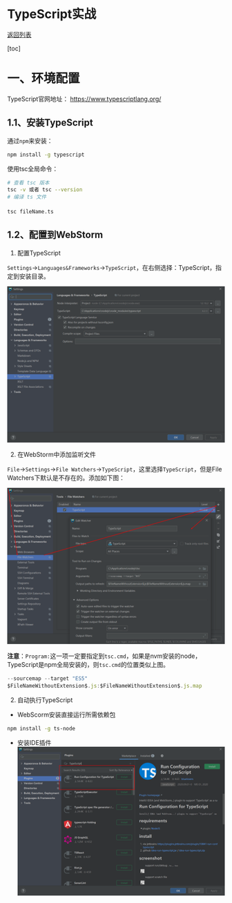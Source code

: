 # TypeScript实战

[返回列表](https://github.com/EmonCodingFrontEnd/frontend-tutorial)

[toc]

# 一、环境配置

TypeScript官网地址：  https://www.typescriptlang.org/

## 1.1、安装TypeScript

通过`npm`来安装：

```sh
npm install -g typescript
```

使用tsc全局命令：

```bash
# 查看 tsc 版本
tsc -v 或者 tsc --version
# 编译 ts 文件

tsc fileName.ts
```



## 1.2、配置到WebStorm

1. 配置TypeScript

`Settings`->`Languages&Frameworks`->`TypeScript`，在右侧选择：TypeScript，指定到安装目录。

![image-20210321153859729](images/image-20210321153859729.png)



2. 在WebStorm中添加监听文件

`File`->`Settings`->`File Watchers`->`TypeScript`，这里选择`TypeScript`，但是File Watchers下默认是不存在的。添加如下图：

![image-20210321170502698](images/image-20210321170502698.png)

**注意**：`Program:`这一项一定要指定到`tsc.cmd`，如果是nvm安装的node，TypeScript是npm全局安装的，则`tsc.cmd`的位置类似上图。

```typescript
--sourcemap --target "ES5"
$FileNameWithoutExtension$.js:$FileNameWithoutExtension$.js.map
```



2. 自动执行TypeScript

- WebScorm安装直接运行所需依赖包

```bash
npm install -g ts-node
```

- 安装IDE插件![image-20210321152819636](images/image-20210321152819636.png)

